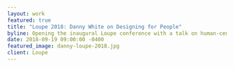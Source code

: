 ```yaml
---
layout: work
featured: true
title: "Loupe 2018: Danny White on Designing for People"
byline: Opening the inaugural Loupe conference with a talk on human-centred design.
date: 2018-09-19 09:00:00 -0400
featured_image: danny-loupe-2018.jpg
client: Loupe
---
```

